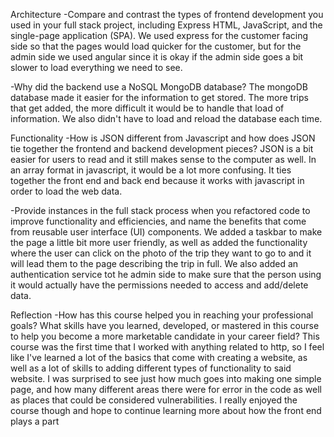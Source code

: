 Architecture
-Compare and contrast the types of frontend development you used in your full stack project, including Express HTML, JavaScript, 
and the single-page application (SPA).
We used express for the customer facing side so that the pages would load quicker for the customer, but for the admin side we used 
angular since it is okay if the admin side goes a bit slower to load everything we need to see. 

-Why did the backend use a NoSQL MongoDB database?
The mongoDB database made it easier for the information to get stored. The more trips that get added, the more difficult it would 
be to handle that load of information. We also didn't have to load and reload the database each time.

Functionality
-How is JSON different from Javascript and how does JSON tie together the frontend and backend development pieces? 
JSON is a bit easier for users to read and it still makes sense to the computer as well. In an array format in javascript, 
it would be a lot more confusing. It ties together the front end and back end because it works with javascript in order to 
load the web data.

-Provide instances in the full stack process when you refactored code to improve functionality and efficiencies, and name the 
benefits that come from reusable user interface (UI) components.
We added a taskbar to make the page a little bit more user friendly, as well as added the functionality where the user can click 
on the photo of the trip they want to go to and it will lead them to the page describing the trip in full. We also added an 
authentication service tot he admin side to make sure that the person using it would actually have the permissions needed to 
access and add/delete data.

Reflection
-How has this course helped you in reaching your professional goals? What skills have you learned, developed, or mastered in this 
course to help you become a more marketable candidate in your career field?
This course was the first time that I worked with anything related to http, so I feel like I've learned a lot of the basics that 
come with creating a website, as well as a lot of skills to adding different types of functionality to said website. I was 
surprised to see just how much goes into making one simple page, and how many different areas there were for error in the code 
as well as places that could be considered vulnerabilities. I really enjoyed the course though and hope to continue learning more 
about how the front end plays a part
